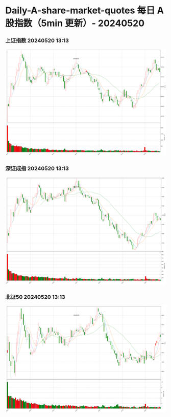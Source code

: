
# Daily-A-share-market-quotes 每日 A 股指数（5min 更新）- 20240520

### 上证指数 20240520 13:13
![](./fig/2024/5/20240520-sh000001.png)

### 深证成指 20240520 13:13
![](./fig/2024/5/20240520-sz399001.png)

### 北证50 20240520 13:13
![](./fig/2024/5/20240520-bj899050.png)
